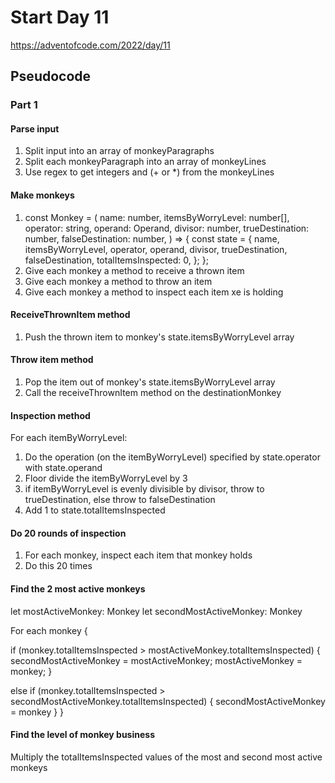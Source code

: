# Start Day 11

https://adventofcode.com/2022/day/11

## Pseudocode

### Part 1

#### Parse input

1. Split input into an array of monkeyParagraphs
2. Split each monkeyParagraph into an array of monkeyLines
3. Use regex to get integers and (+ or \*) from the monkeyLines

#### Make monkeys

1. const Monkey = (
   name: number,
   itemsByWorryLevel: number[],
   operator: string,
   operand: Operand,
   divisor: number,
   trueDestination: number,
   falseDestination: number,
   ) => {
   const state = {
   name,
   itemsByWorryLevel,
   operator,
   operand,
   divisor,
   trueDestination,
   falseDestination,
   totalItemsInspected: 0,
   };
   };
2. Give each monkey a method to receive a thrown item
3. Give each monkey a method to throw an item
4. Give each monkey a method to inspect each item xe is holding

#### ReceiveThrownItem method

1. Push the thrown item to monkey's state.itemsByWorryLevel array

#### Throw item method

1. Pop the item out of monkey's state.itemsByWorryLevel array
2. Call the receiveThrownItem method on the destinationMonkey

#### Inspection method

For each itemByWorryLevel:

1. Do the operation (on the itemByWorryLevel) specified by state.operator with state.operand
2. Floor divide the itemByWorryLevel by 3
3. if itemByWorryLevel is evenly divisible by divisor, throw to trueDestination, else throw to falseDestination
4. Add 1 to state.totalItemsInspected

#### Do 20 rounds of inspection

1. For each monkey, inspect each item that monkey holds
2. Do this 20 times

#### Find the 2 most active monkeys

let mostActiveMonkey: Monkey
let secondMostActiveMonkey: Monkey

For each monkey {

if (monkey.totalItemsInspected > mostActiveMonkey.totalItemsInspected) {
secondMostActiveMonkey = mostActiveMonkey;
mostActiveMonkey = monkey;
}

else if (monkey.totalItemsInspected > secondMostActiveMonkey.totalItemsInspected) {
secondMostActiveMonkey = monkey
}
}

#### Find the level of monkey business

Multiply the totalItemsInspected values of the most and second most active monkeys
